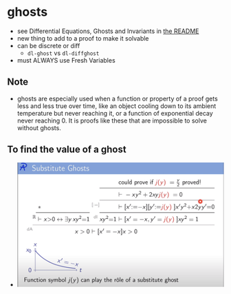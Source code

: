 # ghosts

- see Differential Equations, Ghosts and Invariants in [the README](../README.md)
- new thing to add to a proof to make it solvable
- can be discrete or diff
  - `dl-ghost` vs `dl-diffghost`
- must ALWAYS use Fresh Variables

## Note

- ghosts are especially used when a function or property of a proof gets less
  and less true over time, like an object cooling down to its ambient temperature
  but never reaching it, or a function of exponential decay never reaching 0. It
  is proofs like these that are impossible to solve without ghosts.

## To find the value of a ghost

- ![finding_ghosts](../assets/finding_ghosts.png)
